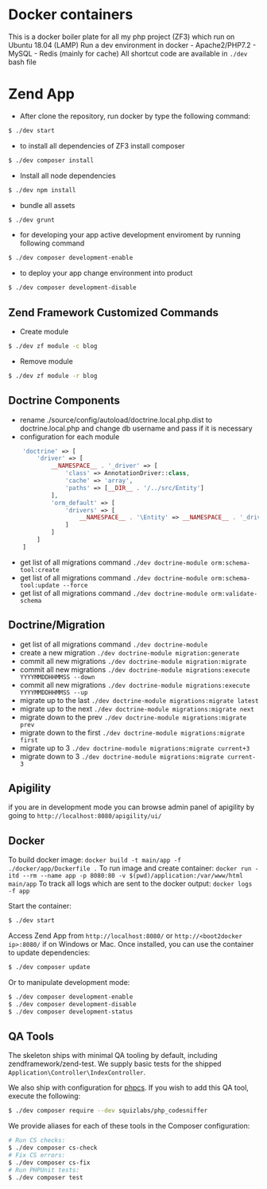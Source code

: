 # Docker containers
This is a docker boiler plate for all my php project (ZF3) which run on Ubuntu 18.04 (LAMP)
Run a dev environment in docker
    - Apache2/PHP7.2
    - MySQL
    - Redis (mainly for cache)
All shortcut code are available in `./dev` bash file

Zend App
==============================
- After clone the repository, run docker by type the following command:
```bash
$ ./dev start
```
- to install all dependencies of ZF3 install composer
```bash
$ ./dev composer install
```
- Install all node dependencies
```bash
$ ./dev npm install
```
- bundle all assets
```bash
$ ./dev grunt
```
- for developing your app active development enviroment by running following command
```bash
$ ./dev composer development-enable
```
- to deploy your app change environment into product
```bash
$ ./dev composer development-disable
```

Zend Framework Customized Commands
-------------
- Create module
```bash
$ ./dev zf module -c blog
```
- Remove module
```bash
$ ./dev zf module -r blog
```

Doctrine Components
-----------
- rename ./source/config/autoload/doctrine.local.php.dist to doctrine.local.php and change db username and pass if
it is necessary
- configuration for each module
```php
    'doctrine' => [
        'driver' => [
            __NAMESPACE__ . '_driver' => [
                'class' => AnnotationDriver::class,
                'cache' => 'array',
                'paths' => [__DIR__ . '/../src/Entity']
            ],
            'orm_default' => [
                'drivers' => [
                    __NAMESPACE__ . '\Entity' => __NAMESPACE__ . '_driver'
                ]
            ]
        ]
    ]
```

- get list of all migrations command `./dev doctrine-module orm:schema-tool:create`
- get list of all migrations command `./dev doctrine-module orm:schema-tool:update --force`
- get list of all migrations command `./dev doctrine-module orm:validate-schema`

Doctrine/Migration
------------
- get list of all migrations command `./dev doctrine-module`
- create a new migration `./dev doctrine-module migration:generate`
- commit all new migrations `./dev doctrine-module migration:migrate`
- commit all new migrations `./dev doctrine-module migrations:execute YYYYMMDDHHMMSS --down`
- commit all new migrations `./dev doctrine-module migrations:execute YYYYMMDDHHMMSS --up`
- migrate up to the last `./dev doctrine-module migrations:migrate latest`
- migrate up to the next `./dev doctrine-module migrations:migrate next`
- migrate down to the prev `./dev doctrine-module migrations:migrate prev`
- migrate down to the first `./dev doctrine-module migrations:migrate first`
- migrate up to 3 `./dev doctrine-module migrations:migrate current+3`
- migrate down to 3 `./dev doctrine-module migrations:migrate current-3`


Apigility
------------
if you are in development mode you can browse admin panel of apigility by going to `http://localhost:8080/apigility/ui/`


Docker
-----------
To build docker image: 
```docker build -t main/app -f ./docker/app/Dockerfile .```
To run image and create container:
```docker run -itd --rm --name app -p 8080:80 -v $(pwd)/application:/var/www/html main/app```
To track all logs which are sent to the docker output:
```docker logs -f app```

Start the container:

```bash
$ ./dev start
```

Access Zend App from `http://localhost:8080/` or `http://<boot2docker ip>:8080/` if on Windows or Mac.
Once installed, you can use the container to update dependencies:

```bash
$ ./dev composer update
```

Or to manipulate development mode:

```bash
$ ./dev composer development-enable
$ ./dev composer development-disable
$ ./dev composer development-status
```

QA Tools
--------

The skeleton ships with minimal QA tooling by default, including
zendframework/zend-test. We supply basic tests for the shipped
`Application\Controller\IndexController`.

We also ship with configuration for [phpcs](https://github.com/squizlabs/php_codesniffer).
If you wish to add this QA tool, execute the following:

```bash
$ ./dev composer require --dev squizlabs/php_codesniffer
```

We provide aliases for each of these tools in the Composer configuration:

```bash
# Run CS checks:
$ ./dev composer cs-check
# Fix CS errors:
$ ./dev composer cs-fix
# Run PHPUnit tests:
$ ./dev composer test
```
